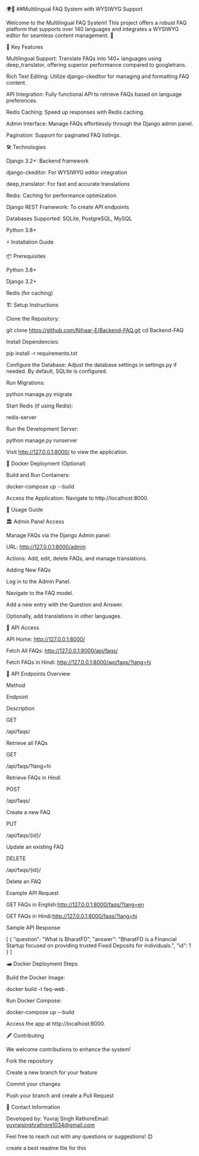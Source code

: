 🌍📁 ##Multilingual FAQ System with WYSIWYG Support

Welcome to the Multilingual FAQ System! This project offers a robust FAQ platform that supports over 140 languages and integrates a WYSIWYG editor for seamless content management. 🚀

🌟 Key Features

Multilingual Support: Translate FAQs into 140+ languages using deep_translator, offering superior performance compared to googletrans.

Rich Text Editing: Utilize django-ckeditor for managing and formatting FAQ content.

API Integration: Fully functional API to retrieve FAQs based on language preferences.

Redis Caching: Speed up responses with Redis caching.

Admin Interface: Manage FAQs effortlessly through the Django admin panel.

Pagination: Support for paginated FAQ listings.

🛠️ Technologies

Django 3.2+: Backend framework

django-ckeditor: For WYSIWYG editor integration

deep_translator: For fast and accurate translations

Redis: Caching for performance optimization

Django REST Framework: To create API endpoints

Databases Supported: SQLite, PostgreSQL, MySQL

Python 3.8+

⚡ Installation Guide

📦 Prerequisites

Python 3.8+

Django 3.2+

Redis (for caching)

🏗️ Setup Instructions

Clone the Repository:

git clone https://github.com/Nihaar-E/Backend-FAQ.git
cd Backend-FAQ

Install Dependencies:

pip install -r requirements.txt

Configure the Database:
Adjust the database settings in settings.py if needed. By default, SQLite is configured.

Run Migrations:

python manage.py migrate

Start Redis (if using Redis):

redis-server

Run the Development Server:

python manage.py runserver

Visit http://127.0.0.1:8000/ to view the application.

🐫 Docker Deployment (Optional)

Build and Run Containers:

docker-compose up --build

Access the Application:
Navigate to http://localhost:8000.

📖 Usage Guide

🏛 Admin Panel Access

Manage FAQs via the Django Admin panel:

URL: http://127.0.0.1:8000/admin

Actions: Add, edit, delete FAQs, and manage translations.

Adding New FAQs

Log in to the Admin Panel.

Navigate to the FAQ model.

Add a new entry with the Question and Answer.

Optionally, add translations in other languages.

🔹 API Access

API Home: http://127.0.0.1:8000/

Fetch All FAQs: http://127.0.0.1:8000/api/faqs/

Fetch FAQs in Hindi: http://127.0.0.1:8000/api/faqs/?lang=hi

🔗 API Endpoints Overview

Method

Endpoint

Description

GET

/api/faqs/

Retrieve all FAQs

GET

/api/faqs/?lang=hi

Retrieve FAQs in Hindi

POST

/api/faqs/

Create a new FAQ

PUT

/api/faqs/{id}/

Update an existing FAQ

DELETE

/api/faqs/{id}/

Delete an FAQ

Example API Request

GET FAQs in English:http://127.0.0.1:8000/faqs/?lang=en

GET FAQs in Hindi:http://127.0.0.1:8000/faqs/?lang=hi

Sample API Response

[
    {
      "question": "What is BharatFD",
      "answer": "BharatFD is a Financial Startup focused on providing trusted Fixed Deposits for individuals.",
      "id": 1
    }
]

🛥️ Docker Deployment Steps

Build the Docker Image:

docker build -t faq-web .

Run Docker Compose:

docker-compose up --build

Access the app at http://localhost:8000.

🖋️ Contributing

We welcome contributions to enhance the system!

Fork the repository

Create a new branch for your feature

Commit your changes

Push your branch and create a Pull Request

🔗 Contact Information

Developed by: Yuvraj Singh RathoreEmail: yuvrajsinghrathore1034@gmail.com

Feel free to reach out with any questions or suggestions! 😊


create a best readme file for this

